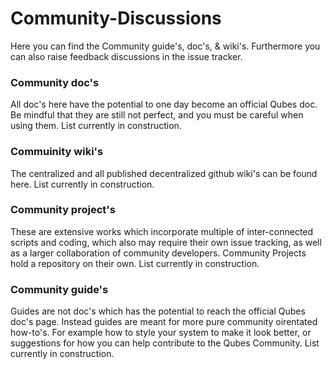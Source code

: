 # Community-Discussions
Here you can find the Community guide's, doc's, & wiki's. Furthermore you can also raise feedback discussions in the issue tracker.

### Community doc's
All doc's here have the potential to one day become an official Qubes doc. Be mindful that they are still not perfect, and you must be careful when using them.
List currently in construction.

### Commuinity wiki's
The centralized and all published decentralized github wiki's can be found here. 
List currently in construction.

### Community project's
These are extensive works which incorporate multiple of inter-connected scripts and coding, which also may require their own issue tracking, as well as a larger collaboration of community developers. Community Projects hold a repository on their own.
List currently in construction.

### Community guide's
Guides are not doc's which has the potential to reach the official Qubes doc's page. Instead guides are meant for more pure community oirentated how-to's. For example how to style your system to make it look better, or suggestions for how you can help contribute to the Qubes Community. 
List currently in construction.
